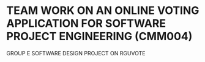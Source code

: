 # TEAM WORK ON AN ONLINE VOTING APPLICATION FOR SOFTWARE PROJECT ENGINEERING (CMM004)
GROUP E SOFTWARE DESIGN PROJECT ON RGUVOTE
